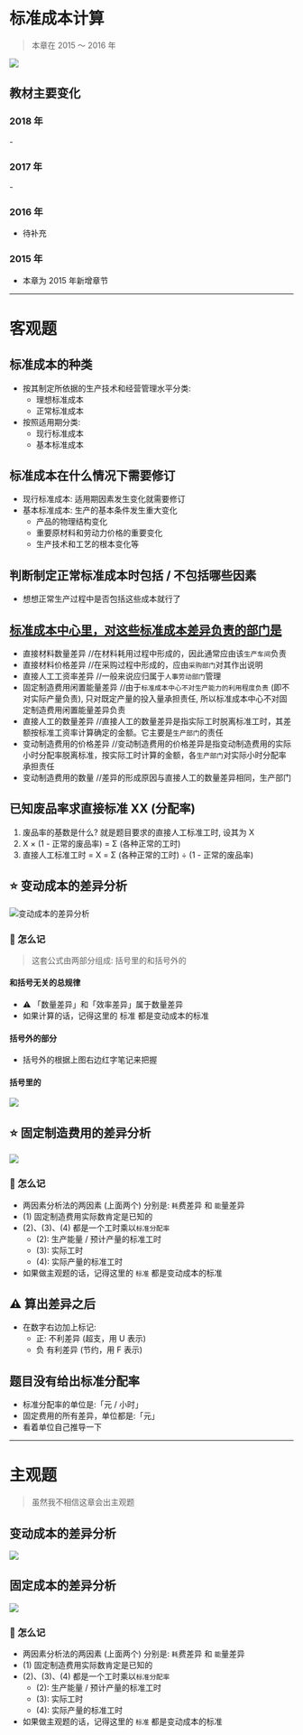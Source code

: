 # 标准成本计算
> 本章在 2015 ～ 2016 年

![][image-1]
## 教材主要变化
### 2018 年
\- 

### 2017 年
\- 

### 2016 年
- 待补充

### 2015 年
- 本章为 2015 年新增章节

---- 
# 客观题
## 标准成本的种类
- 按其制定所依据的生产技术和经营管理水平分类: 
	- 理想标准成本
	- 正常标准成本
- 按照适用期分类: 
	- 现行标准成本
	- 基本标准成本

## 标准成本在什么情况下需要修订
- 现行标准成本: 适用期因素发生变化就需要修订
- 基本标准成本: 生产的基本条件发生重大变化
	- 产品的物理结构变化
	- 重要原材料和劳动力价格的重要变化
	- 生产技术和工艺的根本变化等

## 判断制定正常标准成本时包括 / 不包括哪些因素
- 想想正常生产过程中是否包括这些成本就行了

## [标准成本中心里，对这些标准成本差异负责的部门是][1]
- 直接材料数量差异 //在材料耗用过程中形成的，因此通常应由该`生产车间`负责
- 直接材料价格差异 //在采购过程中形成的，应由`采购部门`对其作出说明
- 直接人工工资率差异 //一般来说应归属于`人事劳动部门`管理
- 固定制造费用闲置能量差异 //由于`标准成本中心不对生产能力的利用程度负责` (即不对实际产量负责), 只对既定产量的投入量承担责任, 所以标准成本中心不对固定制造费用闲置能量差异负责
- 直接人工的数量差异 //直接人工的数量差异是指实际工时脱离标准工时，其差额按标准工资率计算确定的金额。它主要是`生产部门`的责任
- 变动制造费用的价格差异 //变动制造费用的价格差异是指变动制造费用的实际小时分配率脱离标准，按实际工时计算的金额，各`生产部门`对实际小时分配率承担责任
- 变动制造费用的数量 //差异的形成原因与直接人工的数量差异相同，生产部门

## 已知废品率求直接标准 XX (分配率)
1. 废品率的基数是什么? 就是题目要求的直接人工标准工时, 设其为 X
2. X × (1 - 正常的废品率) = Σ (各种正常的工时) 
3. 直接人工标准工时 = X = Σ (各种正常的工时) ÷ (1 - 正常的废品率)

## ⭐️ 变动成本的差异分析
![][image-2]

### 🤔 怎么记
> 这套公式由两部分组成: 括号里的和括号外的
#### 和括号无关的总规律
- ⚠️ 「数量差异」和「效率差异」属于数量差异
- 如果计算的话，记得这里的 标准 都是变动成本的标准
#### 括号外的部分
- 括号外的根据上图右边红字笔记来把握
#### 括号里的
![][image-3]

## ⭐️ 固定制造费用的差异分析
![][image-4]

### 🤔 怎么记
- 两因素分析法的两因素 (上面两个) 分别是: `耗`费差异 和 `能`量差异
- (1) 固定制造费用实际数肯定是已知的
- (2)、(3)、(4) 都是一个工时乘以`标准分配率`
	- (2): 生产能量 / 预计产量的标准工时
	- (3): 实际工时
	- (4): 实际产量的标准工时
- 如果做主观题的话，记得这里的 `标准` 都是变动成本的标准

## ⚠️ 算出差异之后
- 在数字右边加上标记:
	- 正: 不利差异 (超支，用 U 表示) 
	- 负 有利差异 (节约，用 F 表示) 

## 题目没有给出标准分配率
- 标准分配率的单位是:「元 / 小时」
- 固定费用的所有差异，单位都是:「元」 
- 看着单位自己推导一下

---- 
# 主观题
> 虽然我不相信这章会出主观题

## 变动成本的差异分析
![][image-5]

## 固定成本的差异分析
![][image-6]

### 🤔 怎么记
- 两因素分析法的两因素 (上面两个) 分别是: `耗`费差异 和 `能`量差异
- (1) 固定制造费用实际数肯定是已知的
- (2)、(3)、(4) 都是一个工时乘以`标准分配率`
	- (2): 生产能量 / 预计产量的标准工时
	- (3): 实际工时
	- (4): 实际产量的标准工时
- 如果做主观题的话，记得这里的 `标准` 都是变动成本的标准

[1]:	http://www.chinaacc.com/zhucekuaijishi/stzx/hu1801248376.shtml

[image-1]:	https://ws3.sinaimg.cn/large/006tKfTcgy1fpxn0ryuvsj30bt07kq4a.jpg
[image-2]:	https://ws2.sinaimg.cn/large/006tNc79gy1fpydh7afgcj31im10u7kn.jpg "变动成本的差异分析"
[image-3]:	https://ws2.sinaimg.cn/large/006tNc79gy1fpyqy0wqpdj31kw164b29.jpg
[image-4]:	https://ws3.sinaimg.cn/large/006tNc79gy1fpylb5pjeij31ge12agw6.jpg
[image-5]:	https://ws2.sinaimg.cn/large/006tNc79gy1fpyqy0wqpdj31kw164b29.jpg
[image-6]:	https://ws3.sinaimg.cn/large/006tNc79gy1fpylb5pjeij31ge12agw6.jpg